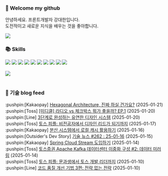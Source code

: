 ### 👋 Welcome my github

안녕하세요. 프론트개발자 강대한입니다.
<br>
도전적이고 새로운 지식을 배우는 것을 좋아합니다.

<!--
![header](https://capsule-render.vercel.app/api?type=Waving&color=auto&height=300&section=header&text=Welcome&fontAlignY=40&desc=KangDaeHan%20github%20&descSize=20&descAlignY=55&animation=fadeIn&fontSize=90)

**KangDaeHan/KangDaeHan** is a ✨ _special_ ✨ repository because its `README.md` (this file) appears on your GitHub profile.

Here are some ideas to get you started:

- 🔭 I’m currently working on ...
- 🌱 I’m currently learning ...
- 👯 I’m looking to collaborate on ...
- 🤔 I’m looking for help with ...
- 💬 Ask me about ...
- 📫 How to reach me: ...
- 😄 Pronouns: ...
- ⚡ Fun fact: ...
-->

<a href="https://twinfamily.github.io" target="_blank"><img src="https://img.shields.io/badge/Blog-121D33?style=flat-square&logo=blogger&logoColor=ffffff"/></a>

### :books: Skills
<a href="#" target="_blank"><img src="https://img.shields.io/badge/React-61DAFB?style=flat-square&logo=react&logoColor=ffffff"/></a>
<a href="#" target="_blank"><img src="https://img.shields.io/badge/Html5-E34F26?style=flat-square&logo=html5&logoColor=ffffff"/></a>
<a href="#" target="_blank"><img src="https://img.shields.io/badge/Javascript-F7DF1E?style=flat-square&logo=javascript&logoColor=ffffff"/></a>
<a href="#" target="_blank"><img src="https://img.shields.io/badge/Cssmodules-000000?style=flat-square&logo=cssmodules&logoColor=ffffff"/></a>
<a href="#" target="_blank"><img src="https://img.shields.io/badge/Node.js-339933?style=flat-square&logo=nodedotjs&logoColor=ffffff"/></a>
<a href="#" target="_blank"><img src="https://img.shields.io/badge/Typescript-3178C6?style=flat-square&logo=typescript&logoColor=ffffff"/></a>
<a href="#" target="_blank"><img src="https://img.shields.io/badge/Git-F05032?style=flat-square&logo=git&logoColor=ffffff"/></a>
<a href="#" target="_blank"><img src="https://img.shields.io/badge/Gitlab-FC6D26?style=flat-square&logo=gitlab&logoColor=ffffff"/></a>
<a href="#" target="_blank"><img src="https://img.shields.io/badge/Webpack-8DD6F9?style=flat-square&logo=webpack&logoColor=ffffff"/></a>
<a href="#" target="_blank"><img src="https://img.shields.io/badge/Vite-646CFF?style=flat-square&logo=vite&logoColor=ffffff"/></a>
<br><br>
<img src="https://github-readme-stats.vercel.app/api/top-langs/?username=KangDaeHan&layout=compact">
<br><br>
### :round_pushpin: 기술 blog feed
<!-- BLOG-POST-LIST:START --><div>:pushpin:[Kakaopay] <a target="_blank" href="https://tech.kakaopay.com/post/home-hexagonal-architecture/">Hexagonal Architecture, 진짜 하실 건가요?</a> (2025-01-21)</div><div>:pushpin:[Toss] <a target="_blank" href="https://toss.tech/article/mysterydesignclub1">[미디클] 라디오 vs 체크박스 뭐가 좋을까? EP.1</a> (2025-01-20)</div><div>:pushpin:[Line] <a target="_blank" href="https://techblog.lycorp.co.jp/ko/a-flexible-design-system-using-3-tier-tokens">3단계로 완성하는 유연한 디자인 시스템</a> (2025-01-20)</div><div>:pushpin:[Toss] <a target="_blank" href="https://toss.tech/article/tosspeople-hyein">토스 피플: 비전공자에서 디자인 리드가 되기까지</a> (2025-01-17)</div><div>:pushpin:[Kakaopay] <a target="_blank" href="https://tech.kakaopay.com/post/local-caching-in-distributed-systems/">분산 시스템에서 로컬 캐시 활용하기</a> (2025-01-16)</div><div>:pushpin:[Outsider's Dev Story] <a target="_blank" href="https://blog.outsider.ne.kr/1751">기술 뉴스 #262 : 25-01-16</a> (2025-01-15)</div><div>:pushpin:[Kakaopay] <a target="_blank" href="https://tech.kakaopay.com/post/spring-cloud-stream/">Spring Cloud Stream 도입하기</a> (2025-01-14)</div><div>:pushpin:[Toss] <a target="_blank" href="https://toss.tech/article/kafka-distribution-2">토스증권 Apache Kafka 데이터센터 이중화 구성 #2: 데이터 미러링</a> (2025-01-14)</div><div>:pushpin:[Toss] <a target="_blank" href="https://toss.tech/article/toss-people-3">토스 피플: 문과생에서 토스 개발 리더까지</a> (2025-01-10)</div><div>:pushpin:[Line] <a target="_blank" href="https://techblog.lycorp.co.jp/ko/techniques-for-improving-code-quality-3">코드 품질 개선 기법 3편: 전략 없는 전략</a> (2025-01-10)</div><!-- BLOG-POST-LIST:END -->

<!-- ![Anurag's GitHub stats](https://github-readme-stats.vercel.app/api?username=KangDaeHan&show_icons=true&theme=radical) -->
